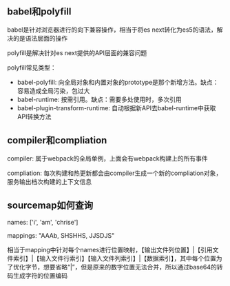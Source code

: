 
## babel和polyfill

babel是针对浏览器进行的向下兼容操作，相当于将es next转化为es5的语法，解决的是语法层面的操作

polyfill是解决针对es next提供的API层面的兼容问题

polyfill常见类型：

* babel-polyfill: 向全局对象和内置对象的prototype是那个新增方法。缺点：容易造成全局污染，包过大
* babel-runtime: 按需引用。缺点：需要多处使用时，多次引用
* babel-plugin-transform-runtime: 自动根据新API去babel-runtime中获取API转换方法

## compiler和compliation

compiler: 属于webpack的全局单例，上面会有webpack构建上的所有事件

compliation: 每次构建和热更新都会由compiler生成一个新的compliation对象，服务输出档次构建的上下文信息

## sourcemap如何查询

names: ['i', 'am', 'chrise']

mappings: "AAAb, SHSHHS, JJSDJS"

相当于mapping中针对每个names进行位置映射，【输出文件列位置】|【引用文件索引】|【输入文件行索引】【输入文件列索引】|【数据索引】，其中每个位置为了优化字节，想要省略“|”，但是原来的数字位置无法合并，所以通过base64的转码生成字符的位置编码


